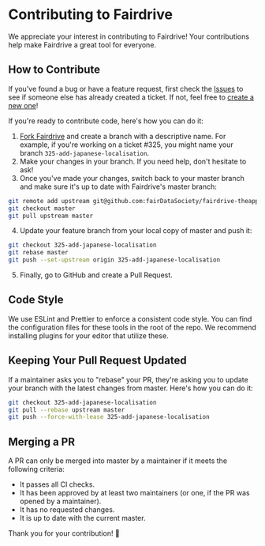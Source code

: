 # Contributing to Fairdrive

We appreciate your interest in contributing to Fairdrive! Your contributions help make Fairdrive a great tool for everyone.

## How to Contribute

If you've found a bug or have a feature request, first check the [Issues](https://github.com/fairDataSociety/fairdrive-theapp/issues) to see if someone else has already created a ticket. If not, feel free to [create a new one](https://github.com/fairDataSociety/fairdrive-theapp/issues/new)!

If you're ready to contribute code, here's how you can do it:

1. [Fork Fairdrive](https://help.github.com/articles/fork-a-repo) and create a branch with a descriptive name. For example, if you're working on a ticket #325, you might name your branch `325-add-japanese-localisation`.
2. Make your changes in your branch. If you need help, don't hesitate to ask!
3. Once you've made your changes, switch back to your master branch and make sure it's up to date with Fairdrive's master branch:

```sh
git remote add upstream git@github.com:fairDataSociety/fairdrive-theapp.git
git checkout master
git pull upstream master
```

4. Update your feature branch from your local copy of master and push it:
```sh
git checkout 325-add-japanese-localisation
git rebase master
git push --set-upstream origin 325-add-japanese-localisation
```

5. Finally, go to GitHub and create a Pull Request.

## Code Style
We use ESLint and Prettier to enforce a consistent code style. You can find the configuration files for these tools in the root of the repo. We recommend installing plugins for your editor that utilize these.

## Keeping Your Pull Request Updated
If a maintainer asks you to "rebase" your PR, they're asking you to update your branch with the latest changes from master. Here's how you can do it:

```sh
git checkout 325-add-japanese-localisation
git pull --rebase upstream master
git push --force-with-lease 325-add-japanese-localisation
```


## Merging a PR
A PR can only be merged into master by a maintainer if it meets the following criteria:

- It passes all CI checks.
- It has been approved by at least two maintainers (or one, if the PR was opened by a maintainer).
- It has no requested changes.
- It is up to date with the current master.

Thank you for your contribution! :tada: